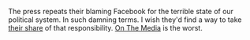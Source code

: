 The press repeats their blaming Facebook for the terrible state of our political system. In such damning terms. I wish they'd find a way to take <a href="http://scripting.com/images/2020/05/11/butHerEmails.png">their share</a> of that responsibility. <a href="https://www.wnycstudios.org/podcasts/otm/segments/facebook-has-militia-problem">On The Media</a> is the worst. 
